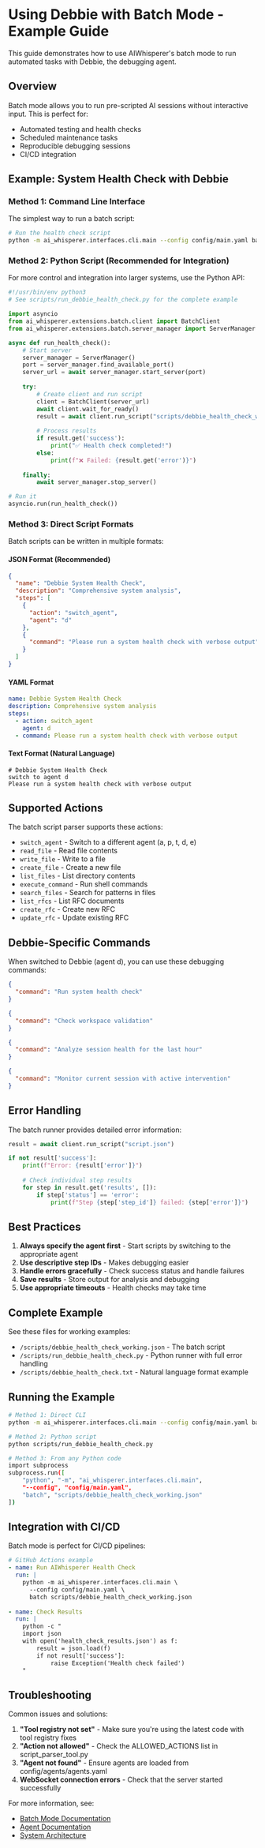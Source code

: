 # Using Debbie with Batch Mode - Example Guide

This guide demonstrates how to use AIWhisperer's batch mode to run automated tasks with Debbie, the debugging agent.

## Overview

Batch mode allows you to run pre-scripted AI sessions without interactive input. This is perfect for:
- Automated testing and health checks
- Scheduled maintenance tasks
- Reproducible debugging sessions
- CI/CD integration

## Example: System Health Check with Debbie

### Method 1: Command Line Interface

The simplest way to run a batch script:

```bash
# Run the health check script
python -m ai_whisperer.interfaces.cli.main --config config/main.yaml batch scripts/debbie_health_check_working.json
```

### Method 2: Python Script (Recommended for Integration)

For more control and integration into larger systems, use the Python API:

```python
#!/usr/bin/env python3
# See scripts/run_debbie_health_check.py for the complete example

import asyncio
from ai_whisperer.extensions.batch.client import BatchClient
from ai_whisperer.extensions.batch.server_manager import ServerManager

async def run_health_check():
    # Start server
    server_manager = ServerManager()
    port = server_manager.find_available_port()
    server_url = await server_manager.start_server(port)
    
    try:
        # Create client and run script
        client = BatchClient(server_url)
        await client.wait_for_ready()
        result = await client.run_script("scripts/debbie_health_check_working.json")
        
        # Process results
        if result.get('success'):
            print("✅ Health check completed!")
        else:
            print(f"❌ Failed: {result.get('error')}")
            
    finally:
        await server_manager.stop_server()

# Run it
asyncio.run(run_health_check())
```

### Method 3: Direct Script Formats

Batch scripts can be written in multiple formats:

#### JSON Format (Recommended)
```json
{
  "name": "Debbie System Health Check",
  "description": "Comprehensive system analysis",
  "steps": [
    {
      "action": "switch_agent",
      "agent": "d"
    },
    {
      "command": "Please run a system health check with verbose output"
    }
  ]
}
```

#### YAML Format
```yaml
name: Debbie System Health Check
description: Comprehensive system analysis
steps:
  - action: switch_agent
    agent: d
  - command: Please run a system health check with verbose output
```

#### Text Format (Natural Language)
```text
# Debbie System Health Check
switch to agent d
Please run a system health check with verbose output
```

## Supported Actions

The batch script parser supports these actions:

- `switch_agent` - Switch to a different agent (a, p, t, d, e)
- `read_file` - Read file contents
- `write_file` - Write to a file
- `create_file` - Create a new file
- `list_files` - List directory contents
- `execute_command` - Run shell commands
- `search_files` - Search for patterns in files
- `list_rfcs` - List RFC documents
- `create_rfc` - Create new RFC
- `update_rfc` - Update existing RFC

## Debbie-Specific Commands

When switched to Debbie (agent d), you can use these debugging commands:

```json
{
  "command": "Run system health check"
}
```

```json
{
  "command": "Check workspace validation"
}
```

```json
{
  "command": "Analyze session health for the last hour"
}
```

```json
{
  "command": "Monitor current session with active intervention"
}
```

## Error Handling

The batch runner provides detailed error information:

```python
result = await client.run_script("script.json")

if not result['success']:
    print(f"Error: {result['error']}")
    
    # Check individual step results
    for step in result.get('results', []):
        if step['status'] == 'error':
            print(f"Step {step['step_id']} failed: {step['error']}")
```

## Best Practices

1. **Always specify the agent first** - Start scripts by switching to the appropriate agent
2. **Use descriptive step IDs** - Makes debugging easier
3. **Handle errors gracefully** - Check success status and handle failures
4. **Save results** - Store output for analysis and debugging
5. **Use appropriate timeouts** - Health checks may take time

## Complete Example

See these files for working examples:
- `/scripts/debbie_health_check_working.json` - The batch script
- `/scripts/run_debbie_health_check.py` - Python runner with full error handling
- `/scripts/debbie_health_check.txt` - Natural language format example

## Running the Example

```bash
# Method 1: Direct CLI
python -m ai_whisperer.interfaces.cli.main --config config/main.yaml batch scripts/debbie_health_check_working.json

# Method 2: Python script
python scripts/run_debbie_health_check.py

# Method 3: From any Python code
import subprocess
subprocess.run([
    "python", "-m", "ai_whisperer.interfaces.cli.main",
    "--config", "config/main.yaml",
    "batch", "scripts/debbie_health_check_working.json"
])
```

## Integration with CI/CD

Batch mode is perfect for CI/CD pipelines:

```yaml
# GitHub Actions example
- name: Run AIWhisperer Health Check
  run: |
    python -m ai_whisperer.interfaces.cli.main \
      --config config/main.yaml \
      batch scripts/debbie_health_check_working.json
    
- name: Check Results
  run: |
    python -c "
    import json
    with open('health_check_results.json') as f:
        result = json.load(f)
        if not result['success']:
            raise Exception('Health check failed')
    "
```

## Troubleshooting

Common issues and solutions:

1. **"Tool registry not set"** - Make sure you're using the latest code with tool registry fixes
2. **"Action not allowed"** - Check the ALLOWED_ACTIONS list in script_parser_tool.py
3. **"Agent not found"** - Ensure agents are loaded from config/agents/agents.yaml
4. **WebSocket connection errors** - Check that the server started successfully

For more information, see:
- [Batch Mode Documentation](./batch-mode/USER_GUIDE.md)
- [Agent Documentation](./AGENT_P_RFC_IMPLEMENTATION_CHECKLIST.md)
- [System Architecture](./architecture/architecture.md)